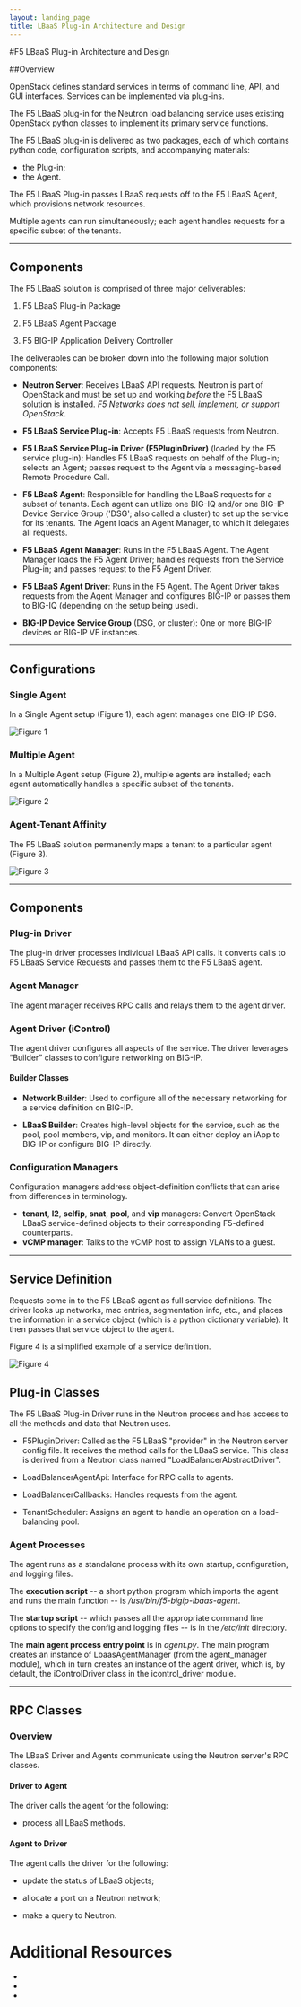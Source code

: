 ```yaml
---
layout: landing_page
title: LBaaS Plug-in Architecture and Design
---
```


#F5 LBaaS Plug-in Architecture and Design

##Overview

OpenStack defines standard services in terms of command line, API, and
GUI interfaces. Services can be implemented via plug-ins. 

The F5 LBaaS plug-in for the Neutron load balancing service uses existing OpenStack python classes to implement its primary service functions.

The F5 LBaaS plug-in is delivered as two packages, each of which contains python code, configuration scripts, and accompanying materials: 

-   the Plug-in; 
-   the Agent. 

The F5 LBaaS Plug-in passes LBaaS requests off to the F5 LBaaS Agent, which provisions network resources. 

Multiple agents can run simultaneously; each agent handles requests for a specific subset of the tenants.
_____________

## Components

The F5 LBaaS solution is comprised of three major deliverables:

 1. F5 LBaaS Plug-in Package

 2. F5 LBaaS Agent Package

 3. F5 BIG-IP Application Delivery Controller

The deliverables can be broken down into the following major solution
components:

 -   **Neutron Server**: Receives LBaaS API requests. Neutron is part of OpenStack and must be set up and working *before* the F5 LBaaS solution is installed. *F5 Networks does not sell, implement, or support OpenStack*.

 -   **F5 LBaaS Service Plug-in**: Accepts F5 LBaaS requests from Neutron.

 -   **F5 LBaaS Service Plug-in Driver (F5PluginDriver)** \(loaded by the F5 service plug-in\): Handles F5 LBaaS requests on behalf of the Plug-in; selects an Agent; passes request to the Agent via a messaging-based Remote Procedure Call.

 -   **F5 LBaaS Agent**: Responsible for handling the LBaaS requests for a subset of tenants. Each agent can utilize one BIG-IQ and/or one BIG-IP Device Service Group ('DSG'; also called a cluster) to set up the service for its tenants. The Agent loads an Agent Manager, to which it delegates all requests.

 -   **F5 LBaaS Agent Manager**: Runs in the F5 LBaaS Agent. The Agent Manager loads the F5 Agent Driver; handles  requests from the Service Plug-in; and passes request to the F5 Agent Driver.

 -   **F5 LBaaS Agent Driver**: Runs in the F5 Agent. The Agent Driver takes requests from the Agent Manager and configures BIG-IP or passes them to BIG-IQ \(depending on the setup being used\).

 -   **BIG-IP Device Service Group** \(DSG, or cluster\): One or more BIG-IP devices or BIG-IP VE instances.
__________________

## Configurations

### Single Agent

In a Single Agent setup \(Figure 1\), each agent manages one BIG-IP DSG. 

![](architecture_single-agent-diagram.png "Figure 1")

### Multiple Agent

In a Multiple Agent setup \(Figure 2\), multiple agents are installed; each agent automatically handles a specific subset of the tenants.

![](architecture_multi-agent-diagram.png "Figure 2")

### Agent-Tenant Affinity

The F5 LBaaS solution permanently maps a tenant to a particular agent \(Figure 3\).

![](architecture_agent-tenant-affinity.png "Figure 3")
_____________

## Components

### Plug-in Driver

The plug-in driver processes individual LBaaS API calls. It converts calls to F5 LBaaS Service Requests and passes them to the F5 LBaaS agent.

### Agent Manager

The agent manager receives RPC calls and relays them to the agent driver.

### Agent Driver \(iControl\)

The agent driver configures all aspects of the service. The driver leverages  “Builder” classes to configure networking on BIG-IP.

#### Builder Classes

  - **Network Builder**: Used to configure all of the necessary networking for a service definition on BIG-IP.

  - **LBaaS Builder**: Creates high-level objects for the service, such as the pool, pool members, vip, and monitors. It can either deploy an iApp to BIG-IP or configure BIG-IP directly. 

### Configuration Managers

Configuration managers address object-definition conflicts that can arise from differences in terminology. 
 
 - **tenant**, **l2**, **selfip**, **snat**, **pool**, and **vip** managers: Convert OpenStack LBaaS service-defined objects to their corresponding F5-defined counterparts. 
 - **vCMP manager**: Talks to the vCMP host to assign VLANs to a guest.
_____________

## Service Definition

Requests come in to the F5 LBaaS agent as full service definitions. The driver looks up networks, mac entries, segmentation info, etc., and places the information in a service object (which is a python dictionary variable). It then passes that service object to the agent.

Figure 4 is a simplified example of a service definition.

![](architecture_service-definition.png "Figure 4")


## Plug-in Classes

The F5 LBaaS Plug-in Driver runs in the Neutron process and has access
to all the methods and data that Neutron uses.

 - F5PluginDriver: Called as the F5 LBaaS "provider" in the Neutron server config file. It receives the method calls for the LBaaS service. This class is derived from a Neutron class named "LoadBalancerAbstractDriver".

 - LoadBalancerAgentApi: Interface for RPC calls to agents. 

 - LoadBalancerCallbacks: Handles requests from the agent.

 - TenantScheduler: Assigns an agent to handle an operation on a load-balancing pool.

### Agent Processes

The agent runs as a standalone process with its own startup, configuration, and logging files. 

The **execution script** -- a short python program which imports the agent and runs the main function -- is */usr/bin/f5-bigip-lbaas-agent*. 

The **startup script** -- which passes all the appropriate command line options to specify the config and logging files -- is in the */etc/init* directory.

The **main agent process entry point** is in *agent.py*. The main program
creates an instance of LbaasAgentManager (from the agent\_manager
module), which in turn creates an instance of the agent driver, which
is, by default, the iControlDriver class in the icontrol\_driver module.
_________________

## RPC Classes

### Overview

The LBaaS Driver and Agents communicate using the Neutron server's RPC classes.

#### Driver to Agent

The driver calls the agent for the following:

-  process all LBaaS methods.

#### Agent to Driver

The agent calls the driver for the following:

-  update the status of LBaaS objects;

-  allocate a port on a Neutron network;

-  make a query to Neutron.

# Additional Resources

-
-
-
